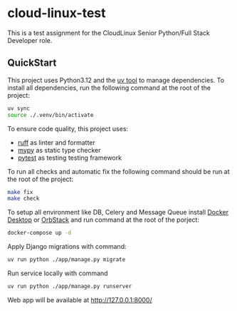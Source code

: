 # cloud-linux-test

This is a test assignment for the CloudLinux Senior Python/Full Stack Developer role.

## QuickStart

This project uses Python3.12 and the [uv tool](https://docs.astral.sh/uv/) to manage dependencies. To install all dependencies, run the following command at the root of the project:

```bash
uv sync
source ./.venv/bin/activate
```

To ensure code quality, this project uses:

- [ruff](https://docs.astral.sh/ruff/) as linter and formatter
- [mypy](https://mypy.readthedocs.io/en/stable/) as static type checker
- [pytest](https://docs.pytest.org/en/stable/) as testing testing framework

To run all checks and automatic fix the following command should be run at the root of the project:

```bash
make fix
make check
```

To setup all environment like DB, Celery and Message Queue install [Docker Desktop](https://www.docker.com/products/docker-desktop) or [OrbStack](https://orbstack.dev)
and run command at the root of the porject:

```bash
docker-compose up -d
```

Apply Django migrations with command:

```bash
uv run python ./app/manage.py migrate
```

Run service locally with command

```bash
uv run python ./app/manage.py runserver
```

Web app will be available at http://127.0.0.1:8000/
